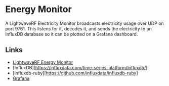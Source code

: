 # Energy Monitor

A LightwaveRF Electricity Monitor broadcasts electricity usage over UDP on port
9761. This listens for it, decodes it, and sends the electricity to an InfluxDB
database so it can be plotted on a Grafana dashboard.

## Links

- [LightwaveRF Energy Monitor](https://lightwaverf.com/products/jsjslw600-lightwaverf-electricity-monitor-and-energy-monitor)
- [InfluxDB][https://influxdata.com/time-series-platform/influxdb/]
- [influxdb-ruby][https://github.com/influxdata/influxdb-ruby]
- [Grafana](https://grafana.com/)
